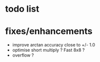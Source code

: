 # todo list

# fixes/enhancements
- improve arctan accuracy close to +/- 1.0
- optimise short multiply ? Fast 8x8 ?
- overflow ?
